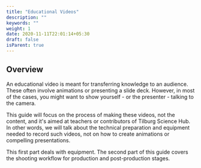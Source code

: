 ```yaml
---
title: "Educational Videos"
description: ""
keywords: ""
weight: 1
date: 2020-11-11T22:01:14+05:30
draft: false
isParent: true
---
```


## Overview

An educational video is meant for transferring knowledge to an audience. These often involve animations or presenting a slide deck. However, in most of the cases, you might want to show yourself - or the presenter - talking to the camera.

This guide will focus on the process of making these videos, not the content, and it's aimed at teachers or contributors of Tilburg Science Hub. In other words, we will talk about the technical preparation and equipment needed to record such videos, not on how to create animations or compelling presentations.

This first part deals with equipment. The second part of this guide covers the shooting workflow for production and post-production stages.
